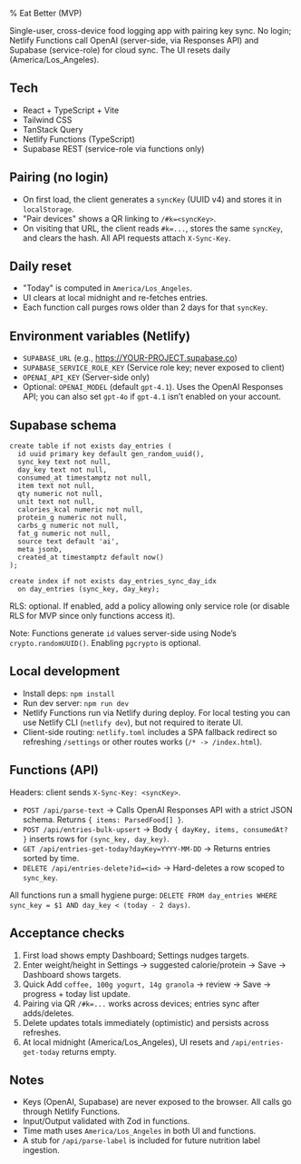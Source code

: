 % Eat Better (MVP)

 Single-user, cross-device food logging app with pairing key sync. No login; Netlify Functions call OpenAI (server-side, via Responses API) and Supabase (service-role) for cloud sync. The UI resets daily (America/Los_Angeles).

## Tech

- React + TypeScript + Vite
- Tailwind CSS
- TanStack Query
- Netlify Functions (TypeScript)
- Supabase REST (service-role via functions only)

## Pairing (no login)

- On first load, the client generates a `syncKey` (UUID v4) and stores it in `localStorage`.
- "Pair devices" shows a QR linking to `/#k=<syncKey>`.
- On visiting that URL, the client reads `#k=...`, stores the same `syncKey`, and clears the hash. All API requests attach `X-Sync-Key`.

## Daily reset

- "Today" is computed in `America/Los_Angeles`.
- UI clears at local midnight and re-fetches entries.
- Each function call purges rows older than 2 days for that `syncKey`.

## Environment variables (Netlify)

- `SUPABASE_URL` (e.g., https://YOUR-PROJECT.supabase.co)
- `SUPABASE_SERVICE_ROLE_KEY` (Service role key; never exposed to client)
- `OPENAI_API_KEY` (Server-side only)
- Optional: `OPENAI_MODEL` (default `gpt-4.1`). Uses the OpenAI Responses API; you can also set `gpt-4o` if `gpt-4.1` isn’t enabled on your account.

## Supabase schema

```
create table if not exists day_entries (
  id uuid primary key default gen_random_uuid(),
  sync_key text not null,
  day_key text not null,
  consumed_at timestamptz not null,
  item text not null,
  qty numeric not null,
  unit text not null,
  calories_kcal numeric not null,
  protein_g numeric not null,
  carbs_g numeric not null,
  fat_g numeric not null,
  source text default 'ai',
  meta jsonb,
  created_at timestamptz default now()
);

create index if not exists day_entries_sync_day_idx
  on day_entries (sync_key, day_key);
```

RLS: optional. If enabled, add a policy allowing only service role (or disable RLS for MVP since only functions access it).

Note: Functions generate `id` values server-side using Node’s `crypto.randomUUID()`. Enabling `pgcrypto` is optional.

## Local development

- Install deps: `npm install`
- Run dev server: `npm run dev`
- Netlify Functions run via Netlify during deploy. For local testing you can use Netlify CLI (`netlify dev`), but not required to iterate UI.
 - Client-side routing: `netlify.toml` includes a SPA fallback redirect so refreshing `/settings` or other routes works (`/* -> /index.html`).

## Functions (API)

Headers: client sends `X-Sync-Key: <syncKey>`.

- `POST /api/parse-text` → Calls OpenAI Responses API with a strict JSON schema. Returns `{ items: ParsedFood[] }`.
- `POST /api/entries-bulk-upsert` → Body `{ dayKey, items, consumedAt? }` inserts rows for `(sync_key, day_key)`.
- `GET /api/entries-get-today?dayKey=YYYY-MM-DD` → Returns entries sorted by time.
- `DELETE /api/entries-delete?id=<id>` → Hard-deletes a row scoped to `sync_key`.

All functions run a small hygiene purge: `DELETE FROM day_entries WHERE sync_key = $1 AND day_key < (today - 2 days)`.

## Acceptance checks

1. First load shows empty Dashboard; Settings nudges targets.
2. Enter weight/height in Settings → suggested calorie/protein → Save → Dashboard shows targets.
3. Quick Add `coffee, 100g yogurt, 14g granola` → review → Save → progress + today list update.
4. Pairing via QR `/#k=...` works across devices; entries sync after adds/deletes.
5. Delete updates totals immediately (optimistic) and persists across refreshes.
6. At local midnight (America/Los_Angeles), UI resets and `/api/entries-get-today` returns empty.

## Notes

- Keys (OpenAI, Supabase) are never exposed to the browser. All calls go through Netlify Functions.
- Input/Output validated with Zod in functions.
- Time math uses `America/Los_Angeles` in both UI and functions.
- A stub for `/api/parse-label` is included for future nutrition label ingestion.
